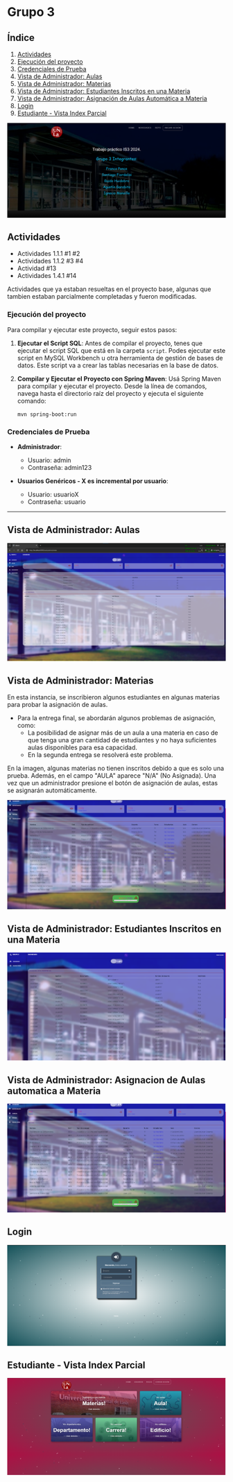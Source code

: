 # Grupo 3

## Índice

1. [Actividades](#actividades)
2. [Ejecución del proyecto](#ejecución-del-proyecto)
3. [Credenciales de Prueba](#credenciales-de-prueba)
4. [Vista de Administrador: Aulas](#vista-de-administrador-aulas)
5. [Vista de Administrador: Materias](#vista-de-administrador-materias)
6. [Vista de Administrador: Estudiantes Inscritos en una Materia](#vista-de-administrador-estudiantes-inscritos-en-una-materia)
7. [Vista de Administrador: Asignación de Aulas Automática a Materia](#vista-de-administrador-asignación-de-aulas-automática-a-materia)
8. [Login](#login)
9. [Estudiante - Vista Index Parcial](#estudiante---vista-index-parcial)

![Portada](images/Portada.png)

## Actividades

- Actividades 1.1.1 #1 #2
- Actividades 1.1.2 #3 #4
- Actividad #13
- Actividades 1.4.1 #14

Actividades que ya estaban resueltas en el proyecto base, algunas que tambien estaban parcialmente completadas y fueron modificadas.

### Ejecución del proyecto

Para compilar y ejecutar este proyecto, seguir estos pasos:

1. **Ejecutar el Script SQL**: Antes de compilar el proyecto, tenes que ejecutar el script SQL que está en la carpeta `script`. Podes ejecutar este script en MySQL Workbench u otra herramienta de gestión de bases de datos. Este script va a crear las tablas necesarias en la base de datos.


2. **Compilar y Ejecutar el Proyecto con Spring Maven**: Usá Spring Maven para compilar y ejecutar el proyecto. Desde la línea de comandos, navega hasta el directorio raíz del proyecto y ejecuta el siguiente comando:

    ```
    mvn spring-boot:run
    ```
### Credenciales de Prueba

- **Administrador**: 
  - Usuario: admin
  - Contraseña: admin123

- **Usuarios Genéricos - X es incremental por usuario**:
  - Usuario: usuarioX
  - Contraseña: usuario


---
## Vista de Administrador: Aulas

![Vista de Aulas para Administradores](images/adminViewAulas.png)

## Vista de Administrador: Materias

En esta instancia, se inscribieron algunos estudiantes en algunas materias para probar la asignación de aulas.

- Para la entrega final, se abordarán algunos problemas de asignación, como:
  - La posibilidad de asignar más de un aula a una materia en caso de que tenga una gran cantidad de estudiantes y no haya suficientes aulas disponibles para esa capacidad.
  - En la segunda entrega se resolverá este problema.

En la imagen, algunas materias no tienen inscritos debido a que es solo una prueba. Además, en el campo "AULA" aparece "N/A" (No Asignada). Una vez que un administrador presione el botón de asignación de aulas, estas se asignarán automáticamente.

![Vista de Materias para Administradores](images/adminViewMaterias.png)

## Vista de Administrador: Estudiantes Inscritos en una Materia

![Vista de Estudiantes Inscritos en una Aula para Administradores](images/adminViewEstudiantesInAula.png)

## Vista de Administrador: Asignacion de Aulas automatica a Materia

![Vista de admin cuando asigno las aulas a las materias](images/adminAsignacionSuccessful.png)

## Login

![Login](images/Login.png)

## Estudiante - Vista Index Parcial

![Login Success Estudiante](images/LoginSuccessEstudiante.png)
